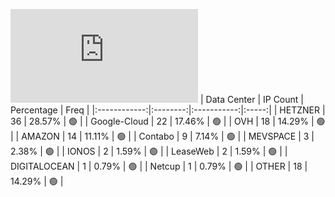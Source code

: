 ![Diagramm](https://github.com/obajay/StateSync-snapshots/blob/main/Projects/BandProtocol/1/README.md)
| Data Center | IP Count | Percentage | Freq |
|:------------:|:--------:|:-----------:|:-----:|
| HETZNER | 36 | 28.57% | 🟢 |
| Google-Cloud | 22 | 17.46% | 🟢 |
| OVH | 18 | 14.29% | 🟢 |
| AMAZON | 14 | 11.11% | 🟢 |
| Contabo | 9 | 7.14% | 🟢 |
| MEVSPACE | 3 | 2.38% | 🟢 |
| IONOS | 2 | 1.59% | 🟢 |
| LeaseWeb | 2 | 1.59% | 🟢 |
| DIGITALOCEAN | 1 | 0.79% | 🟢 |
| Netcup | 1 | 0.79% | 🟢 |
| OTHER | 18 | 14.29% | 🟢 |